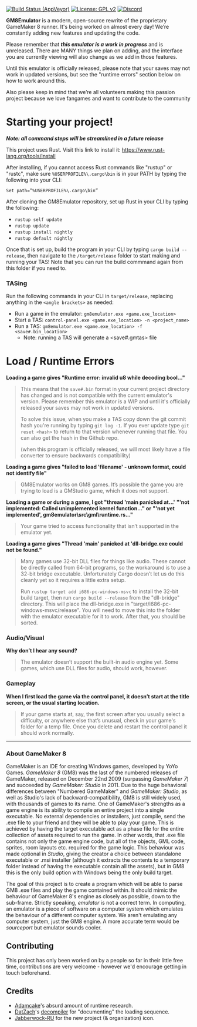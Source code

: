 <!-- [![Build Status (Travis-CI)](https://travis-ci.com/OpenGM8/GM8Emulator.svg?branch=master)](https://travis-ci.com/OpenGM8/GM8Emulator) -->
[![Build Status (AppVeyor)](https://ci.appveyor.com/api/projects/status/5kad3dbn2q1jqs5i?svg=true)](https://ci.appveyor.com/project/viri/gm8emulator)
[![License: GPL v2](https://img.shields.io/badge/License-GPL%20v2-blue.svg)](https://www.gnu.org/licenses/old-licenses/gpl-2.0.en.html)
[![Discord](https://discordapp.com/api/guilds/730417804368412686/widget.png?style=shield)](http://gmemu.com/discord)

**GM8Emulator** is a modern, open-source rewrite of the proprietary GameMaker 8 runner. It's being worked on almost every day! We’re constantly adding new features and updating the code.

Please remember that ___this emulator is a work in progress___ and is unreleased. There are MANY things we plan on adding, and the interface you are currently viewing will also change as we add in those features.

Until this emulator is officially released, please note that your saves may not work in updated versions, but see the "runtime errors" section below on how to work around this.

Also please keep in mind that we’re all volunteers making this passion project because we love fangames and want to contribute to the community  


# Starting your project!

***Note: all command steps will be streamlined in a future release***

This project uses Rust. Visit this link to install it: https://www.rust-lang.org/tools/install

After installing, if you cannot access Rust commands like "rustup" or "rustc", make sure `%USERPROFILE%\.cargo\bin` is in your PATH by typing the following into your CLI:

`Set path=”%USERPROFILE%\.cargo\bin”`

After cloning the GM8Emulator repository, set up Rust in your CLI by typing the following:

- `rustup self update`
- `rustup update`
- `rustup install nightly`
- `rustup default nightly`

Once that is set up, build the program in your CLI by typing `cargo build --release`, then navigate to the `/target/release` folder to start making and running your TAS! Note that you can run the build commmand again from this folder if you need to.

### TASing

Run the following commands in your CLI in `target/release`, replacing anything in the `<angle brackets>` as needed:

- Run a game in the emulator: `gm8emulator.exe <game.exe_location>`
- Start a TAS: `control-panel.exe <game.exe_location> -n <project_name>`
- Run a TAS: `gm8emulator.exe <game.exe_location> -f <save#.bin_location>`
  - Note: running a TAS will generate a <save#.gmtas> file

# Load / Runtime Errors

**Loading a game gives "Runtime error: invalid u8 while decoding bool..."**

> This means that the `save#.bin` format in your current project directory has changed and is not compatible with the current emulator's version. Please remember this emulator is a WIP and until it's officially released your saves may not work in updated versions.
> 
> To solve this issue, when you make a TAS copy down the git commit hash you're running by typing `git log -1`. If you ever update type `git reset <hash>` to return to that version whenever running that file. You can also get the hash in the Github repo.
> 
> (when this program is officially released, we will most likely have a file converter to ensure backwards compatibility)


**Loading a game gives "failed to load 'filename' - unknown format, could not identify file"**

> GM8Emulator works on GM8 games. It’s possible the game you are trying to load is a GMStudio game, which it does not support.


**Loading a game or during a game, I got "thread 'main panicked at...'**
**"'not implemented: Called unimplemented kernel function..." or**
**"'not yet implemented', gm8emulator\src\gml\runtime.rs..."**

> Your game tried to access functionality that isn’t supported in the emulator yet.


**Loading a game gives "Thread 'main' panicked at 'dll-bridge.exe could not be found."**

> Many games use 32-bit DLL files for things like audio. These cannot be directly called from 64-bit programs, so the workaround is to use a 32-bit bridge executable. Unfortunately Cargo doesn’t let us do this cleanly yet so it requires a little extra setup.
> 
> Run `rustup target add i686-pc-windows-msvc` to install the 32-bit build target, then run `cargo build --release` from the "dll-bridge" directory. This will place the dll-bridge.exe in "target/i686-pc-windows-msvc/release". You will need to move this into the folder with the emulator executable for it to work. After that, you should be sorted.

### Audio/Visual

**Why don’t I hear any sound?**

> The emulator doesn’t support the built-in audio engine yet. Some games, which use DLL files for audio, should work, however.

### Gameplay

**When I first load the game via the control panel, it doesn’t start at the title screen, or the usual starting location.**

> If your game starts at, say, the first screen after you usually select a difficulty, or anywhere else that’s unusual, check in your game's folder for a temp file. Once you delete and restart the control panel it should work normally.

---

### About GameMaker 8
GameMaker is an IDE for creating Windows games, developed by YoYo Games. *GameMaker 8* (GM8) was the last of the numbered releases of GameMaker, released on December 22nd 2009 (surpassing *GameMaker 7*) and succeeded by *GameMaker: Studio* in 2011. Due to the huge behavioral differences between "Numbered GameMaker" and *GameMaker: Studio*, as well as Studio's lack of backward-compatibility, GM8 is still widely used, with thousands of games to its name. One of GameMaker's strengths as a game engine is its ability to compile an entire project into a single executable. No external dependencies or installers, just compile, send the .exe file to your friend and they will be able to play your game. This is achieved by having the target executable act as a phase file for the entire collection of assets required to run the game. In other words, that .exe file contains not only the game engine code, but all of the objects, GML code, sprites, room layouts etc. required for the game logic. This behaviour was made optional in *Studio*, giving the creator a choice between standalone executable or .msi installer (although it extracts the contents to a temporary folder instead of having the executable contain all the assets), but in GM8 this is the only build option with Windows being the only build target.

The goal of this project is to create a program which will be able to parse GM8 .exe files and play the game contained within. It should mimic the behaviour of GameMaker 8's engine as closely as possible, down to the sub-frame. Strictly speaking, *emulator* is not a correct term. In computing, an emulator is a piece of software on a computer system which emulates the behaviour of a different computer system. We aren't emulating any computer system, just the GM8 engine. A more accurate term would be *sourceport* but emulator sounds cooler.

## Contributing
This project has only been worked on by a people so far in their little free time, contributions are very welcome - however we'd encourage getting in touch beforehand.

## Credits
- [Adamcake](https://github.com/Adamcake)'s absurd amount of runtime research.
- [DatZach](https://github.com/DatZach)'s [decompiler](https://github.com/WastedMeerkat/gm81decompiler) for "documenting" the loading sequence.
- [Jabberwock-RU](https://github.com/Jabberwock-RU) for the new project (& organization) icon.
